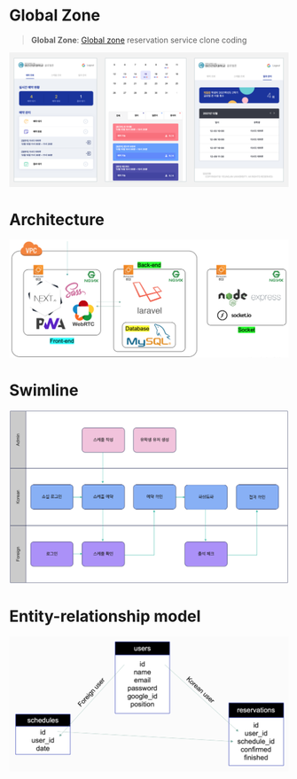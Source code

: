 # Global Zone

> **Global Zone**: [Global zone](https://gzone.yju.ac.kr/student) reservation service clone coding

![main](./images/main.png)

# Architecture

![architecture](./images/architecture.png)

# Swimline

![swimline](./images/swimline.png)

# Entity-relationship model

![ERD model](./images/erd.png)
